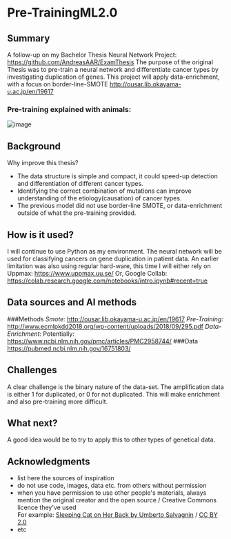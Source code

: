 # Pre-TrainingML2.0

## Summary

A follow-up on my Bachelor Thesis Neural Network Project: https://github.com/AndreasAAR/ExamThesis
The purpose of the original Thesis was to pre-train a neural network and differentiate cancer types by investigating duplication of genes. 
This project will apply data-enrichment, with a focus on border-line-SMOTE http://ousar.lib.okayama-u.ac.jp/en/19617

### Pre-training explained with animals:

![image](https://user-images.githubusercontent.com/5594363/115984130-c3513c80-a5a5-11eb-842e-2fb06c40e0bd.png)



## Background

Why improve this thesis?
* The data structure is simple and compact, it could speed-up detection and differentiation of different cancer types.
* Identifying the correct combination of mutations can improve understanding of the etiology(causation) of cancer types.
* The previous model did not use border-line SMOTE, or data-enrichment outside of what the pre-training provided.  


## How is it used?

I will continue to use Python as my environment.
The neural network will be used for classifying cancers on gene duplication in patient data.
An earlier limitation was also using regular hard-ware, this time I will either rely on Uppmax: https://www.uppmax.uu.se/
Or, Google Collab: https://colab.research.google.com/notebooks/intro.ipynb#recent=true


## Data sources and AI methods

###Methods
<em>Smote:</em>
http://ousar.lib.okayama-u.ac.jp/en/19617
<em>Pre-Training:</em>
http://www.ecmlpkdd2018.org/wp-content/uploads/2018/09/295.pdf
<em>Data-Enrichment:</em>
Potentially: https://www.ncbi.nlm.nih.gov/pmc/articles/PMC2958744/
###Data
https://pubmed.ncbi.nlm.nih.gov/16751803/

## Challenges

A clear challenge is the binary nature of the data-set. The amplification data is either 1 for duplicated, or 0 for not duplicated.
This will make enrichment and also pre-training more difficult.

## What next?

A good idea would be to try to apply this to other types of genetical data.


## Acknowledgments

* list here the sources of inspiration 
* do not use code, images, data etc. from others without permission
* when you have permission to use other people's materials, always mention the original creator and the open source / Creative Commons licence they've used
  <br>For example: [Sleeping Cat on Her Back by Umberto Salvagnin](https://commons.wikimedia.org/wiki/File:Sleeping_cat_on_her_back.jpg#filelinks) / [CC BY 2.0](https://creativecommons.org/licenses/by/2.0)
* etc
